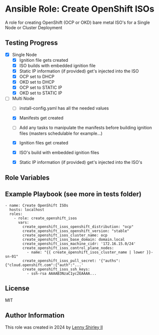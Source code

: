 Ansible Role: Create OpenShift ISOs
=========

A role for creating OpenShift (OCP or OKD) bare metal ISO's for a Single Node or Cluster Deployment

Testing Progress
--------------

- [x] Single Node
  - [x] Ignition file gets created
  - [x] ISO builds with embedded ignition file
  - [x] Static IP information (if provided) get's injected into the ISO
  - [x] OCP set to DHCP
  - [x] OKD set to DHCP
  - [x] OCP set to STATIC IP
  - [x] OKD set to STATIC IP
- [ ] Multi Node
  - [ ] install-config.yaml has all the needed values
  - [x] Manifests get created
  - [ ] Add any tasks to manipulate the manifests before building ignition files (masters schedulable for example...)
  - [x] Ignition files get created  
  - [x] ISO's build with embedded ignition files
  - [x] Static IP information (if provided) get's injected into the ISO's


Role Variables
--------------



Example Playbook (see more in tests folder)
----------------

    - name: Create OpenShift ISOs
      hosts: localhost
      roles:
        - role: create_openshift_isos
          vars:
            create_openshift_isos_openshift_distribution: "ocp"
            create_openshift_isos_openshift_version: "stable"
            create_openshift_isos_cluster_name: ocp
            create_openshift_isos_base_domain: domain.local
            create_openshift_isos_machine_cidr: '172.16.15.0/24'
            create_openshift_isos_control_plane_nodes:
              - name: "{{ create_openshift_isos_cluster_name | lower }}-sn-01"
            create_openshift_isos_pull_secret: '{"auths":{"cloud.openshift.com":{"auth":"...'
            create_openshift_isos_ssh_keys:
              - ssh-rsa AAAAB3NzaC1yc2EAAAA...

License
-------

MIT

Author Information
------------------

This role was created in 2024 by [Lenny Shirley II](https://github.com/lennysh)
